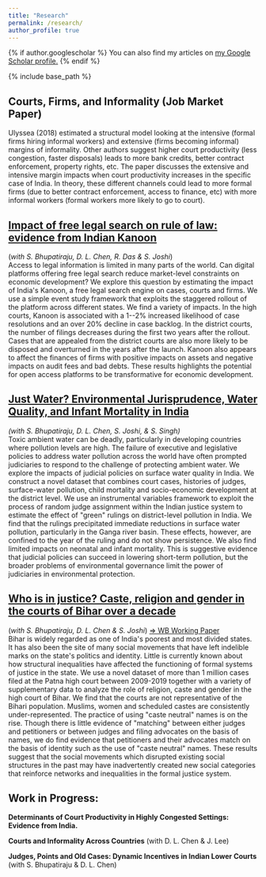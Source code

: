 ```yaml
---
title: "Research"
permalink: /research/
author_profile: true
---
```


{% if author.googlescholar %}
  You can also find my articles on <u><a href="{{author.googlescholar}}">my Google Scholar profile</a>.</u>
{% endif %}

{% include base_path %}


## Courts, Firms, and Informality (Job Market Paper)
Ulyssea (2018) estimated a structural model looking at the intensive (formal firms hiring informal workers) and extensive (firms becoming informal) margins of informality. Other authors suggest higher court productivity (less congestion, faster disposals) leads to more bank credits, better contract enforcement, property rights, etc. The paper discusses the extensive and intensive margin impacts when court productivity increases in the specific case of India. In theory, these different channels could lead to more formal firms (due to better contract enforcement, access to finance, etc) with more informal workers (formal workers more likely to go to court).



## [Impact of free legal search on rule of law: evidence from Indian Kanoon](files/Draft_Indian_Kanoon_2022.pdf)
(*with S. Bhupatiraju, D. L. Chen, R. Das & S. Joshi*)  
Access to legal information is limited in many parts of the world. Can digital platforms offering free legal search reduce market-level constraints on economic development? We explore this question by estimating the impact of India's Kanoon, a free legal search engine on cases, courts and firms. We use a simple event study framework that exploits the staggered rollout of the platform across different states. We find a variety of impacts. In the high courts, Kanoon is associated with a 1--2\% increased likelihood of case resolutions and an over 20\% decline in case backlog. In the district courts, the number of filings decreases during the first two years after the rollout. Cases that are appealed from the district courts are also more likely to be disposed and overturned in the years after the launch. Kanoon also appears to affect the finances of firms with positive impacts on assets and negative impacts on audit fees and bad debts. These results highlights the potential for open access platforms to be transformative for economic development.    


## [Just Water? Environmental Jurisprudence, Water Quality, and Infant Mortality in India](files/Draft_Water_Pollution_2022.pdf)
*(with S. Bhupatiraju, D. L. Chen, S. Joshi, & S. Singh)*  
Toxic ambient water can be deadly, particularly in developing countries where pollution levels are high. The failure of executive and legislative policies to address water pollution across the world have often prompted judiciaries to respond to the challenge of protecting ambient water. We explore the impacts of judicial policies on surface water quality in India. We construct a novel dataset that combines court cases, histories of judges, surface-water pollution, child mortality and socio-economic development at the district level. We use an instrumental variables framework to exploit the process of random judge assignment within the Indian justice system to estimate the effect of "green" rulings on district-level pollution in India. We find that the rulings precipitated immediate reductions in surface water pollution, particularly in the Ganga river basin. These effects, however, are confined to the year of the ruling and do not show persistence. We also find limited impacts on neonatal and infant mortality. This is suggestive evidence that judicial policies can succeed in lowering short-term pollution, but the broader problems of environmental governance limit the power of judiciaries in environmental protection.


## [Who is in justice? Caste, religion and gender in the courts of Bihar over a decade](files/Draft_Patna.pdf)
(*with S. Bhupatiraju, D. L. Chen & S. Joshi*)  [=> WB Working Paper](https://documents1.worldbank.org/curated/en/384061614260524872/pdf/Who-Is-in-Justice-Caste-Religion-and-Gender-in-the-Courts-of-Bihar-over-a-Decade.pdf)  
Bihar is widely regarded as one of India's poorest and most divided states. It has also been the site of many social movements that have left indelible marks on the state's politics and identity. Little is currently known about how structural inequalities have affected the functioning of formal systems of justice in the state. We use a novel dataset of more than 1 million cases filed at the Patna high court between 2009-2019 together with a variety of supplementary data to analyze the role of religion, caste and gender in the high court of Bihar. We find that the courts are not representative of the Bihari population. Muslims, women and scheduled castes are consistently under-represented. The practice of using "caste neutral" names is on the rise. Though there is little evidence of "matching" between either judges and petitioners or between judges and filing advocates on the basis of names, we do find evidence that petitioners and their advocates match on the basis of identity such as the use of "caste neutral" names. These results suggest that the social movements which disrupted existing social structures in the past may have inadvertently created new social categories that reinforce networks and inequalities in the formal justice system.


## Work in Progress:
**Determinants of Court Productivity in Highly Congested Settings: Evidence from India.**

**Courts and Informality Across Countries** (with D. L. Chen & J. Lee)

**Judges, Points and Old Cases: Dynamic Incentives in Indian Lower Courts** (with S. Bhupatiraju & D. L. Chen) 